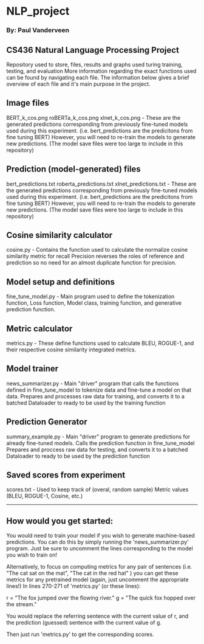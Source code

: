# NLP_project
### By: Paul Vanderveen

## CS436 Natural Language Processing Project

Repository used to store, files, results and graphs used turing training, testing, and evaluation
More information regarding the exact functions used can be found by navigating each file. The information
below gives a brief overview of each file and it's main purpose in the project.

## Image files
BERT_k_cos.png 
roBERTa_k_cos.png
xlnet_k_cos.png - 
These are the generated predictions corresponding from previously fine-tuned models used during this experiment.
(i.e. bert_predictions are the predicitons from fine tuning BERT)
However, you will need to re-train the models to generate new predictions.
(The model save files were too large to include in this repository)

## Prediction (model-generated) files
bert_predictions.txt
roberta_predictions.txt
xlnet_predictions.txt - 
These are the generated predictions corresponding from previously fine-tuned models used during this experiment.
(i.e. bert_predictions are the predicitons from fine tuning BERT)
However, you will need to re-train the models to generate new predictions.
(The model save files were too large to include in this repository)


## Cosine similarity calculator
cosine.py - 
Contains the function used to calculate the normalize cosine similarity metric
for recall
Precision reverses the roles of reference and prediction so no need for an almost
duplicate function for precision.

## Model setup and definitions
fine_tune_model.py - 
Main program used to define the tokenization function, Loss function, Model class, training function, and generative prediction function.

## Metric calculator
metrics.py - 
These define functions used to calculate BLEU, ROGUE-1, and their respective cosine similarity integrated metrics.

## Model trainer
news_summarizer.py - 
Main "driver" program that calls the functions defined in fine_tune_model to tokenize data and fine-tune a model on that data.
Prepares and processes raw data for training, and converts it to a batched Dataloader to ready to be used by the training function 

## Prediction Generator
summary_example.py - 
Main "driver" program to generate predictions for already fine-tuned models. Calls the prediction function in fine_tune_model
Prepares and proccess raw data for testing, and converts it to a batched Dataloader to ready to be used by the prediction function 

## Saved scores from experiment
scores.txt - Used to keep track of (overal, random sample) Metric values (BLEU, ROGUE-1, Cosine, etc.) 

---------------------------------------

## How would you get started:

You would need to train your model if you wish to generate machine-based predictions. 
You can do this by simply running the 'news_summarizer.py' program. Just be sure to uncomment the lines corresponding to the model you wish to train on!

Alternatively, to focus on computing metrics for any pair of sentences (i.e. "The cat sat on the mat", "The cat in the red hat" ) you can get these metrics
for any pretrained model (again, just uncomment the appropriate lines!)
In lines 270-271 of 'metrics.py' (or these lines):

r = "The fox jumped over the flowing river."
g = "The quick fox hopped over the stream."

You would replace the referring sentence with the current value of r, and the prediction (guessed) sentence with the current value of g.

Then just run 'metrics.py' to get the corresponding scores.

